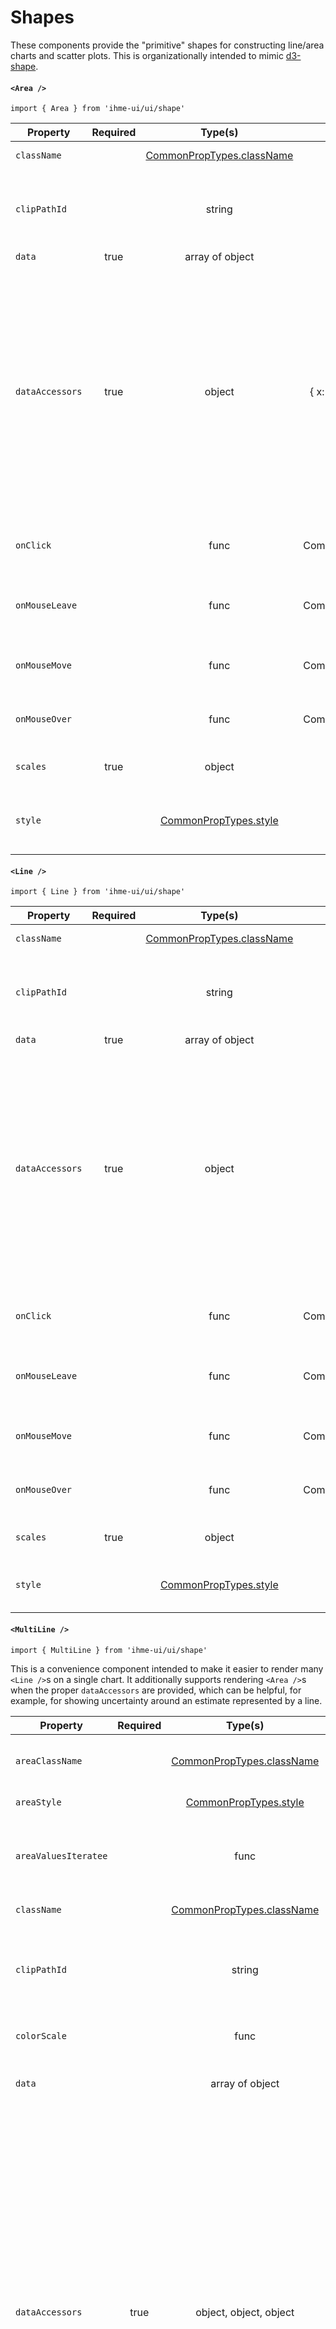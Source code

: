 Shapes
=====================

These components provide the "primitive" shapes for constructing line/area charts and scatter plots.
This is organizationally intended to mimic [d3-shape](https://github.com/d3/d3-shape).


#### `<Area />`
`import { Area } from 'ihme-ui/ui/shape'`


Property | Required | Type(s) | Defaults | Description
        --- | :---: | :---: | :---: | ---
`className` |  | [CommonPropTypes.className](https://github.com/ihmeuw/ihme-ui/blob/master/src/utils/props.js#L11) |  | className applied to path.
`clipPathId` |  | string |  | if a clip path is applied to a container element (e.g., an `<AxisChart />`),<br />clip this path to that container by passing in the clip path URL id.
`data` | true | array of object |  | Array of datum objects.
`dataAccessors` | true | object | { x: 'x', y0: 'y0', y1: 'y1' } | Accessors to pull appropriate values off of datum objects.<br />`dataAccessors` is an object that should have three properties: `x`, `y0`, and `y1`.<br />Each accessor can either be a string or function. If a string, it is assumed to be the name of a<br />property on datum objects; full paths to nested properties are supported (e.g., { `x`: 'values.year', ... }).<br />If a function, it is passed datum objects as its first and only argument.
`onClick` |  | func | CommonDefaultProps.noop | onClick callback.<br />signature: function(SyntheticEvent, data, instance) {...}
`onMouseLeave` |  | func | CommonDefaultProps.noop | onMouseLeave callback.<br />signature: function(SyntheticEvent, data, instance) {...}
`onMouseMove` |  | func | CommonDefaultProps.noop | onMouseMove callback.<br />signature: function(SyntheticEvent, data, instance) {...}
`onMouseOver` |  | func | CommonDefaultProps.noop | onMouseOver callback.<br />signature: function(SyntheticEvent, data, instance) {...}
`scales` | true | object |  | `x` and `y` scales.<br />Object with keys: `x`, and `y`.
`style` |  | [CommonPropTypes.style](https://github.com/ihmeuw/ihme-ui/blob/master/src/utils/props.js#L16) | {<br />  fill: 'steelblue',<br />  stroke: 'steelblue',<br />  strokeWidth: 1,<br />} | inline styles applied to path


#### `<Line />`
`import { Line } from 'ihme-ui/ui/shape'`


Property | Required | Type(s) | Defaults | Description
        --- | :---: | :---: | :---: | ---
`className` |  | [CommonPropTypes.className](https://github.com/ihmeuw/ihme-ui/blob/master/src/utils/props.js#L11) |  | className applied to path.
`clipPathId` |  | string |  | if a clip path is applied to a container element (e.g., an `<AxisChart />`),<br />clip this path to that container by passing in the clip path URL id.
`data` | true | array of object |  | Array of datum objects.
`dataAccessors` | true | object | { x: 'x', y: 'y' } | Accessors to pull appropriate values off of datum objects.<br />`dataAccessors` is an object that should have two properties: `x`, and `y`.<br />Each accessor can either be a string or function. If a string, it is assumed to be the name of a<br />property on datum objects; full paths to nested properties are supported (e.g., { `x`: 'values.year', ... }).<br />If a function, it is passed datum objects as its first and only argument.
`onClick` |  | func | CommonDefaultProps.noop | onClick callback.<br />signature: function(SyntheticEvent, data, instance) {...}
`onMouseLeave` |  | func | CommonDefaultProps.noop | onMouseLeave callback.<br />signature: function(SyntheticEvent, data, instance) {...}
`onMouseMove` |  | func | CommonDefaultProps.noop | onMouseMove callback.<br />signature: function(SyntheticEvent, data, instance) {...}
`onMouseOver` |  | func | CommonDefaultProps.noop | onMouseOver callback.<br />signature: function(SyntheticEvent, data, instance) {...}
`scales` | true | object |  | `x` and `y` scales.<br />Object with keys: `x`, and `y`.
`style` |  | [CommonPropTypes.style](https://github.com/ihmeuw/ihme-ui/blob/master/src/utils/props.js#L16) | {<br />  stroke: 'steelblue',<br />  strokeWidth: 1,<br />} | inline styles applied to path


#### `<MultiLine />`
`import { MultiLine } from 'ihme-ui/ui/shape'`

This is a convenience component intended to make it easier to render many `<Line />`s
on a single chart. It additionally supports rendering `<Area />`s when the proper `dataAccessors`
are provided, which can be helpful, for example, for showing uncertainty around an estimate represented
by a line.


Property | Required | Type(s) | Defaults | Description
        --- | :---: | :---: | :---: | ---
`areaClassName` |  | [CommonPropTypes.className](https://github.com/ihmeuw/ihme-ui/blob/master/src/utils/props.js#L11) |  | classname applied to `<Area/>`s that are children of MultiLine, if applicable
`areaStyle` |  | [CommonPropTypes.style](https://github.com/ihmeuw/ihme-ui/blob/master/src/utils/props.js#L16) |  | inline styles applied to `<Area />`s, if applicable
`areaValuesIteratee` |  | func | CommonDefaultProps.identity | Function to apply to the data to transform area values. default: _.identity<br />signature: (data, key) => {...}
`className` |  | [CommonPropTypes.className](https://github.com/ihmeuw/ihme-ui/blob/master/src/utils/props.js#L11) |  | className applied to outermost wrapping `<g>`
`clipPathId` |  | string |  | If a clip path is applied to a container element (e.g., an `<AxisChart />`),<br />clip all children of `<MultiLine />` to that container by passing in the clip path URL id.
`colorScale` |  | func | function() { return 'steelblue'; } | Function that accepts keyfield and returns stroke color for line.
`data` |  | array of object |  | Array of objects, e.g. [ {location: 'USA',values: []}, {location: 'Canada', values: []} ].
`dataAccessors` | true | object, object, object |  | Keys on datum objects containing values to scale to chart<br />  x: accessor for xscale<br />  y: accessor for yscale (when applicable, e.g. <Line />)<br />  y0: accessor for yscale (when applicable; e.g., lower bound)<br />  y1: accessor for yscale (when applicable; e.g., upper bound)<br />To render `<Line />`s, include just x, y.<br />To render `<Area />`s, include just x, y0, y1.<br />To render `<Line />`s and `<Area />`s, include all four properties.<br />Each accessor can either be a string or function. If a string, it is assumed to be the name of a<br />property on datum objects; full paths to nested properties are supported (e.g., { `x`: 'values.year', ... }).<br />If a function, it is passed datum objects as its first and only argument.
`fieldAccessors` |  | object | {<br />  data: 'values',<br />  key: 'key',<br />} | Accessors for objects within `props.data`<br /> color: (optional) color data as input to color scale.<br /> data: data provided to child components. default: 'values'<br /> key: unique key to apply to child components. used as input to color scale if color field is not specified. default: 'key'<br /> For example:<br /> IF (`props.data` === [ {location: 'USA',values: [{...}, {...}]}, {location: 'Canada', values: [{...}, {...}]} ])<br /> THEN `fieldAccessors` === { data: 'values', key: 'location' }
`lineClassName` |  | [CommonPropTypes.className](https://github.com/ihmeuw/ihme-ui/blob/master/src/utils/props.js#L11) |  | classname applied to `<Line />`s, if applicable
`lineStyle` |  | [CommonPropTypes.style](https://github.com/ihmeuw/ihme-ui/blob/master/src/utils/props.js#L16) |  | inline styles applied to `<Line />`s, if applicable
`lineValuesIteratee` |  | func | CommonDefaultProps.identity | function to apply to the data to transform area values. default: _.identity<br />signature: (data, key) => {...}
`onClick` |  | func |  | onClick callback.<br />signature: function(SyntheticEvent, data, instance) {...}
`onMouseLeave` |  | func |  | onMouseLeave callback.<br />signature: function(SyntheticEvent, data, instance) {...}
`onMouseMove` |  | func |  | onMouseMove callback.<br />signature: function(SyntheticEvent, data, instance) {...}
`onMouseOver` |  | func |  | onMouseOver callback.<br />signature: function(SyntheticEvent, data, instance) {...}
`scales` | true | object | { x: scaleLinear(), y: scaleLinear() } | `x` and `y` scales.<br />Object with keys: `x`, and `y`.
`style` |  | [CommonPropTypes.style](https://github.com/ihmeuw/ihme-ui/blob/master/src/utils/props.js#L16) |  | inline style applied to outermost wrapping `<g>`


#### `<Scatter />`
`import { Scatter } from 'ihme-ui/ui/shape'`


Property | Required | Type(s) | Defaults | Description
        --- | :---: | :---: | :---: | ---
`className` |  | [CommonPropTypes.className](https://github.com/ihmeuw/ihme-ui/blob/master/src/utils/props.js#L11) |  | className applied to outermost wrapping `<g>`.
`clipPathId` |  | string |  | If a clip path is applied to a container element (e.g., an `<AxisChart />`),<br />clip all children of `<Scatter />` to that container by passing in the clip path URL id.
`colorScale` |  | func |  | If provided will determine color of rendered `<Symbol />`s
`data` | true | array of object |  | Array of datum objects
`dataAccessors` | true | object |  | Accessors on datum objects<br />  fill: property on datum to provide fill (will be passed to `props.colorScale`)<br />  key: unique dimension of datum (required)<br />  symbol: property on datum used to determine which type of symbol to render (will be passed to `props.symbolScale`)<br />  x: property on datum to position scatter symbols in x-direction<br />  y: property on datum to position scatter symbols in y-direction<br />Each accessor can either be a string or function. If a string, it is assumed to be the name of a<br />property on datum objects; full paths to nested properties are supported (e.g., { `x`: 'values.year', ... }).<br />If a function, it is passed datum objects as its first and only argument.
`fill` |  | string | 'steelblue' | If `props.colorScale` is undefined, each `<Symbol />` will be given this same fill value.
`focus` |  | object |  | The datum object corresponding to the `<Symbol />` currently focused.
`focusedClassName` |  | [CommonPropTypes.className](https://github.com/ihmeuw/ihme-ui/blob/master/src/utils/props.js#L11) |  | className applied if `<Symbol />` has focus.
`focusedStyle` |  | [CommonPropTypes.style](https://github.com/ihmeuw/ihme-ui/blob/master/src/utils/props.js#L16) |  | inline styles applied to focused `<Symbol />`<br />If an object, spread into inline styles.<br />If a function, passed underlying datum corresponding to its `<Symbol />`.
`onClick` |  | func | CommonDefaultProps.noop | onClick callback.<br />signature: function(SyntheticEvent, data, instance) {...}
`onMouseLeave` |  | func | CommonDefaultProps.noop | onMouseLeave callback.<br />signature: function(SyntheticEvent, data, instance) {...}
`onMouseMove` |  | func | CommonDefaultProps.noop | onMouseMove callback.<br />signature: function(SyntheticEvent, data, instance) {...}
`onMouseOver` |  | func | CommonDefaultProps.noop | onMouseOver callback.<br />signature: function(SyntheticEvent, data, instance) {...}
`scales` | true | object |  | `x` and `y` scales for positioning `<Symbol />`s.<br />Object with keys: `x`, and `y`.
`selectedClassName` |  | [CommonPropTypes.className](https://github.com/ihmeuw/ihme-ui/blob/master/src/utils/props.js#L11) |  | className applied to `<Symbol />`s if selected
`selection` |  | array |  | Array of datum objects corresponding to selected `<Symbol />`s
`size` |  | number | 64 | Size of `<Symbol />`s; area in square pixels.<br />If not provided, `<Symbol />` provides a default of 64.
`style` |  | [CommonPropTypes.style](https://github.com/ihmeuw/ihme-ui/blob/master/src/utils/props.js#L16) |  | Inline styles passed to each `<Symbol />`
`symbolClassName` |  | [CommonPropTypes.className](https://github.com/ihmeuw/ihme-ui/blob/master/src/utils/props.js#L11) |  | className applied to each `<Symbol />`
`symbolScale` |  | func |  | If provided, used in conjunction with `dataAccessors.symbol` (or `dataAccessors.key` if not provided)<br />to determine type of symbol to render
`symbolType` |  | string | 'circle' | Type of symbol to render; use in lieu of `props.symbolScale`<br />if you want all `<Symbol />` to be of the same type.


#### `<Symbol />`
`import { Symbol } from 'ihme-ui/ui/shape'`


Property | Required | Type(s) | Defaults | Description
        --- | :---: | :---: | :---: | ---
`className` |  | [CommonPropTypes.className](https://github.com/ihmeuw/ihme-ui/blob/master/src/utils/props.js#L11) |  | Class name applied to path.
`clipPathId` |  | string |  | If a clip path is applied to a container element (e.g., an `<AxisChart />`),<br />clip this path to that container by passing in the clip path URL id.
`datum` |  | object |  | Datum object corresponding to this symbol ("bound" data, in the language in D3)
`fill` |  | string | 'steelblue' | Fill color for path.
`focused` |  | bool | false | Whether symbol has focus.
`focusedClassName` |  | [CommonPropTypes.className](https://github.com/ihmeuw/ihme-ui/blob/master/src/utils/props.js#L11) | 'focused' | Class name applied if symbol has focus.
`focusedStyle` |  | [CommonPropTypes.style](https://github.com/ihmeuw/ihme-ui/blob/master/src/utils/props.js#L16) | {<br />  stroke: '#AAF',<br />  strokeWidth: 1,<br />} | Inline styles applied if symbol has focus.<br />If an object, spread directly into inline styles.<br />If a function, called with `props.datum` as argument; must return an object of inline styles.
`onClick` |  | func | CommonDefaultProps.noop | onClick callback.<br />signature: function(SyntheticEvent, data, instance) {...}
`onMouseLeave` |  | func | CommonDefaultProps.noop | onMouseLeave callback.<br />signature: function(SyntheticEvent, data, instance) {...}
`onMouseMove` |  | func | CommonDefaultProps.noop | onMouseMove callback.<br />signature: function(SyntheticEvent, data, instance) {...}
`onMouseOver` |  | func | CommonDefaultProps.noop | onMouseOver callback.<br />signature: function(SyntheticEvent, data, instance) {...}
`selected` |  | bool | false | Whether symbol is selected.
`selectedClassName` |  | [CommonPropTypes.className](https://github.com/ihmeuw/ihme-ui/blob/master/src/utils/props.js#L11) | 'selected' | Class name applied if selected.
`selectedStyle` |  | [CommonPropTypes.style](https://github.com/ihmeuw/ihme-ui/blob/master/src/utils/props.js#L16) | {<br />  stroke: '#000',<br />  strokeWidth: 1,<br />} | Inline styles applied to selected `<Symbol />`s.<br />If an object, spread into inline styles.<br />If a function, passed underlying datum corresponding to its `<Symbol />`.
`size` |  | number | 64 | Area in square pixels.
`style` |  | [CommonPropTypes.style](https://github.com/ihmeuw/ihme-ui/blob/master/src/utils/props.js#L16) | {} | Base inline styles applied to `<Symbol />`s.<br />If an object, spread into inline styles.<br />If a function, passed underlying datum corresponding to its `<Symbol />`.
`symbolType` |  | one of: symbolTypes() | 'circle' | Type of symbol to render, driven by d3-shape.<br />One of: 'circle', 'cross', 'diamond', 'square', 'star', 'triangle', 'wye'
`translateX` |  | number | 0 | Move symbol away from origin in x direction.
`translateY` |  | number | 0 | Move symbol away from origin in y direction.
